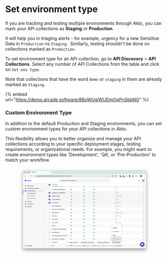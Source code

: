 # Set environment type

If you are tracking and testing multiple environments through Akto, you can mark your API collections as **Staging** or **Production**.

It will help you in triaging alerts - for example, urgency for a new Sensitive Data in `Production` vs `Staging` . Similarly, testing shouldn't be done on collections marked as `Production`.

To set environment type for an API collection, go to **API Discovery** > **API Collections**. Select any number of API Collections from the table and click on `Set env type`.

Note that collections that have the word `demo` or `staging` in them are already marked as `Staging`.

{% embed url="https://demo.arcade.software/8BoWUglWUDmOpPnSbbNG" %}

### Custom Environment Type

In addition to the default Production and Staging environments, you can set custom environment types for your API collections in Akto.&#x20;

This flexibility allows you to better organize and manage your API collections according to your specific deployment stages, testing requirements, or organizational needs. For example, you might want to create environment types like 'Development', 'QA', or 'Pre-Production' to match your workflow.

<figure><img src="../../.gitbook/assets/image (3) (1) (1) (1) (1) (1).png" alt=""><figcaption></figcaption></figure>
